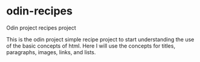 # odin-recipes
Odin project recipes project

This is the odin project simple recipe project to start understanding the use of the basic concepts of html. Here I will use the concepts for titles, paragraphs, images, links, and lists.